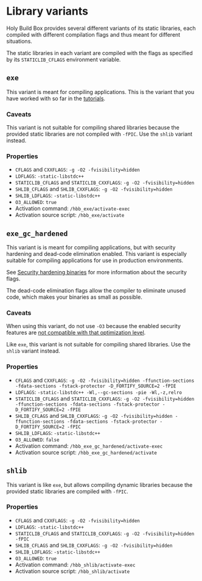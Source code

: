 # Library variants

Holy Build Box provides several different variants of its static libraries, each compiled with different compilation flags and thus meant for different situations.

The static libraries in each variant are compiled with the flags as specified by its `STATICLIB_CFLAGS` environment variable.

## `exe`

This variant is meant for compiling applications. This is the variant that you have worked with so far in the [tutorials](README.md#tutorials).

### Caveats

This variant is not suitable for compiling shared libraries because the provided static libraries are not compiled with `-fPIC`. Use the `shlib` variant instead.

### Properties

 * `CFLAGS` and `CXXFLAGS`: `-g -O2 -fvisibility=hidden`
 * `LDFLAGS`: `-static-libstdc++`
 * `STATICLIB_CFLAGS` and `STATICLIB_CXXFLAGS`: `-g -O2 -fvisibility=hidden`
 * `SHLIB_CFLAGS` and `SHLIB_CXXFLAGS`: `-g -O2 -fvisibility=hidden`
 * `SHLIB_LDFLAGS`: `-static-libstdc++`
 * `O3_ALLOWED`: `true`
 * Activation command: `/hbb_exe/activate-exec`
 * Activation source script: `/hbb_exe/activate`


## `exe_gc_hardened`

This variant is is meant for compiling applications, but with security hardening and dead-code elimination enabled. This variant is especially suitable for compiling applications for use in production environments.

See [Security hardening binaries](SECURITY-HARDENING-BINARIES.md) for more information about the security flags.

The dead-code elimination flags allow the compiler to eliminate unused code, which makes your binaries as small as possible.

### Caveats

When using this variant, do not use `-O3` because the enabled security features are [not compatible with that optimization level](SECURITY-HARDENING-BINARIES.md).

Like `exe`, this variant is not suitable for compiling shared libraries. Use the `shlib` variant instead.

### Properties

 * `CFLAGS` and `CXXFLAGS`: `-g -O2 -fvisibility=hidden -ffunction-sections -fdata-sections -fstack-protector -D_FORTIFY_SOURCE=2 -fPIE`
 * `LDFLAGS`: `-static-libstdc++ -Wl,--gc-sections -pie -Wl,-z,relro`
 * `STATICLIB_CFLAGS` and `STATICLIB_CXXFLAGS`: `-g -O2 -fvisibility=hidden -ffunction-sections -fdata-sections -fstack-protector -D_FORTIFY_SOURCE=2 -fPIE`
 * `SHLIB_CFLAGS` and `SHLIB_CXXFLAGS`: `-g -O2 -fvisibility=hidden -ffunction-sections -fdata-sections -fstack-protector -D_FORTIFY_SOURCE=2 -fPIC`
 * `SHLIB_LDFLAGS`: `-static-libstdc++`
 * `O3_ALLOWED`: `false`
 * Activation command: `/hbb_exe_gc_hardened/activate-exec`
 * Activation source script: `/hbb_exe_gc_hardened/activate`


## `shlib`

This variant is like `exe`, but allows compiling dynamic libraries because the provided static libraries are compiled with `-fPIC`.

### Properties

 * `CFLAGS` and `CXXFLAGS`: `-g -O2 -fvisibility=hidden`
 * `LDFLAGS`: `-static-libstdc++`
 * `STATICLIB_CFLAGS` and `STATICLIB_CXXFLAGS`: `-g -O2 -fvisibility=hidden -fPIC`
 * `SHLIB_CFLAGS` and `SHLIB_CXXFLAGS`: `-g -O2 -fvisibility=hidden`
 * `SHLIB_LDFLAGS`: `-static-libstdc++`
 * `O3_ALLOWED`: `true`
 * Activation command: `/hbb_shlib/activate-exec`
 * Activation source script: `/hbb_shlib/activate`

